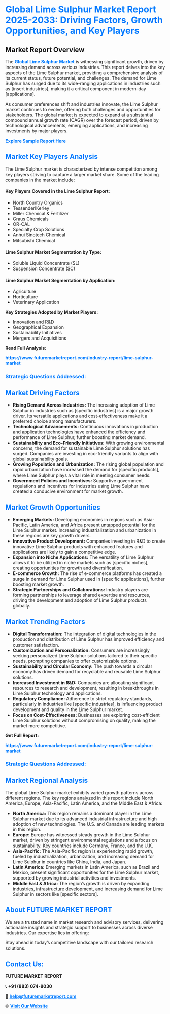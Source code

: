 <h1 style="color: #007BFF;">Global Lime Sulphur Market Report 2025-2033: Driving Factors, Growth Opportunities, and Key Players</h1>

<section id="overview">
<h2>Market Report Overview</h2>
<p>The <a href="https://www.futuremarketreport.com/industry-report/lime-sulphur-market" style="color: #007BFF; text-decoration: none;"><strong>Global Lime Sulphur Market</strong></a> is witnessing significant growth, driven by increasing demand across various industries. This report delves into the key aspects of the Lime Sulphur market, providing a comprehensive analysis of its current status, future potential, and challenges. The demand for Lime Sulphur has surged due to its wide-ranging applications in industries such as [insert industries], making it a critical component in modern-day [applications].</p>
<p>As consumer preferences shift and industries innovate, the Lime Sulphur market continues to evolve, offering both challenges and opportunities for stakeholders. The global market is expected to expand at a substantial compound annual growth rate (CAGR) over the forecast period, driven by technological advancements, emerging applications, and increasing investments by major players.</p>
</section>

<section id="overview">
<p><a href="https://www.futuremarketreport.com/request-sample/reportId=83075" style="color: #007BFF; text-decoration: none;"><strong>Explore Sample Report Here</strong></a></p>
</section>

<section id="key-players">
<h2 style="color: #007BFF;">Market Key Players Analysis</h2>
<p>The Lime Sulphur market is characterized by intense competition among key players striving to capture a larger market share. Some of the leading companies in the market include:</p>
<h4>Key Players Covered in the Lime Sulphur Report:</h4>
<ul><li>North Country Organics</li><li>TessenderlKerley</li><li>Miller Chemical &amp; Fertilizer</li><li>Graus Chemicals</li><li>OR-CAL</li><li>Specialty Crop Solutions</li><li>Anhui Sinotech Chemical</li><li>Mitsubishi Chemical</li></ul>
<h4>Lime Sulphur Market Segmentation by Type:</h4>
<ul><li>Soluble Liquid Concentrate (SL)</li><li>Suspension Concentrate (SC)</li></ul>

<h4>Lime Sulphur Market Segmentation by Application:</h4>
<ul><li>Agriculture</li><li>Horticulture</li><li>Veterinary Application</li></ul>
<p><strong>Key Strategies Adopted by Market Players:</strong></p>
<ul>
<li>Innovation and R&D</li>
<li>Geographical Expansion</li>
<li>Sustainability Initiatives</li>
<li>Mergers and Acquisitions</li>
</ul>
</section>

<section>
<p><strong>Read Full Analysis: </strong></p><a href="https://www.futuremarketreport.com/industry-report/lime-sulphur-market" style="color: #007BFF; text-decoration: none;"><strong>https://www.futuremarketreport.com/industry-report/lime-sulphur-market</strong></a>
<h3 style="color: #007BFF;">Strategic Questions Addressed:</h3>
</section>

<section id="driving-factors">
<h2 style="color: #007BFF;">Market Driving Factors</h2>
<ul>
<li><strong>Rising Demand Across Industries:</strong> The increasing adoption of Lime Sulphur in industries such as [specific industries] is a major growth driver. Its versatile applications and cost-effectiveness make it a preferred choice among manufacturers.</li>
<li><strong>Technological Advancements:</strong> Continuous innovations in production and application technologies have enhanced the efficiency and performance of Lime Sulphur, further boosting market demand.</li>
<li><strong>Sustainability and Eco-Friendly Initiatives:</strong> With growing environmental concerns, the demand for sustainable Lime Sulphur solutions has surged. Companies are investing in eco-friendly variants to align with global sustainability goals.</li>
<li><strong>Growing Population and Urbanization:</strong> The rising global population and rapid urbanization have increased the demand for [specific products], where Lime Sulphur plays a vital role in meeting consumer needs.</li>
<li><strong>Government Policies and Incentives:</strong> Supportive government regulations and incentives for industries using Lime Sulphur have created a conducive environment for market growth.</li>
</ul>
</section>

<section id="growth-opportunities">
<h2 style="color: #007BFF;">Market Growth Opportunities</h2>
<ul>
<li><strong>Emerging Markets:</strong> Developing economies in regions such as Asia-Pacific, Latin America, and Africa present untapped potential for the Lime Sulphur market. Increasing industrialization and urbanization in these regions are key growth drivers.</li>
<li><strong>Innovative Product Development:</strong> Companies investing in R&D to create innovative Lime Sulphur products with enhanced features and applications are likely to gain a competitive edge.</li>
<li><strong>Expansion into Niche Applications:</strong> The versatility of Lime Sulphur allows it to be utilized in niche markets such as [specific niches], creating opportunities for growth and diversification.</li>
<li><strong>E-commerce Growth:</strong> The rise of e-commerce platforms has created a surge in demand for Lime Sulphur used in [specific applications], further boosting market growth.</li>
<li><strong>Strategic Partnerships and Collaborations:</strong> Industry players are forming partnerships to leverage shared expertise and resources, driving the development and adoption of Lime Sulphur products globally.</li>
</ul>
</section>

<section id="trending-factors">
<h2 style="color: #007BFF;">Market Trending Factors</h2>
<ul>
<li><strong>Digital Transformation:</strong> The integration of digital technologies in the production and distribution of Lime Sulphur has improved efficiency and customer satisfaction.</li>
<li><strong>Customization and Personalization:</strong> Consumers are increasingly seeking personalized Lime Sulphur solutions tailored to their specific needs, prompting companies to offer customizable options.</li>
<li><strong>Sustainability and Circular Economy:</strong> The push towards a circular economy has driven demand for recyclable and reusable Lime Sulphur solutions.</li>
<li><strong>Increased Investment in R&D:</strong> Companies are allocating significant resources to research and development, resulting in breakthroughs in Lime Sulphur technology and applications.</li>
<li><strong>Regulatory Compliance:</strong> Adherence to strict regulatory standards, particularly in industries like [specific industries], is influencing product development and quality in the Lime Sulphur market.</li>
<li><strong>Focus on Cost-Effectiveness:</strong> Businesses are exploring cost-efficient Lime Sulphur solutions without compromising on quality, making the market more competitive.</li>
</ul>
</section>

<section>
<p><strong>Get Full Report: </strong></p><a href="https://www.futuremarketreport.com/industry-report/lime-sulphur-market" style="color: #007BFF; text-decoration: none;"><strong>https://www.futuremarketreport.com/industry-report/lime-sulphur-market</strong></a>
<h3 style="color: #007BFF;">Strategic Questions Addressed:</h3>
</section>


<section id="regional-analysis">
<h2 style="color: #007BFF;">Market Regional Analysis</h2>
<p>The global Lime Sulphur market exhibits varied growth patterns across different regions. The key regions analyzed in this report include North America, Europe, Asia-Pacific, Latin America, and the Middle East & Africa:</p>
<ul>
<li><strong>North America:</strong> This region remains a dominant player in the Lime Sulphur market due to its advanced industrial infrastructure and high adoption of new technologies. The U.S. and Canada are leading markets in this region.</li>
<li><strong>Europe:</strong> Europe has witnessed steady growth in the Lime Sulphur market, driven by stringent environmental regulations and a focus on sustainability. Key countries include Germany, France, and the U.K.</li>
<li><strong>Asia-Pacific:</strong> The Asia-Pacific region is experiencing rapid growth, fueled by industrialization, urbanization, and increasing demand for Lime Sulphur in countries like China, India, and Japan.</li>
<li><strong>Latin America:</strong> Emerging markets in Latin America, such as Brazil and Mexico, present significant opportunities for the Lime Sulphur market, supported by growing industrial activities and investments.</li>
<li><strong>Middle East & Africa:</strong> The region’s growth is driven by expanding industries, infrastructure development, and increasing demand for Lime Sulphur in sectors like [specific sectors].</li>
</ul>
</section>

<footer>
<h2 style="color: #007BFF;">About FUTURE MARKET REPORT</h2>
<p>We are a trusted name in market research and advisory services, delivering actionable insights and strategic support to businesses across diverse industries. Our expertise lies in offering:</p>

<p>Stay ahead in today’s competitive landscape with our tailored research solutions.</p>

<h2 style="color: #007BFF;">Contact Us:</h2>
<p><strong>FUTURE MARKET REPORT</strong></p>
<p>📞 <strong>+91 (883) 074-8030</strong></p>
<p>📧 <strong><a href="mailto:help@futuremarketreport.com" style="color: #007BFF;">help@futuremarketreport.com</a></strong></p>
<p>🌐 <strong><a href="https://www.futuremarketreport.com/" style="color: #007BFF;">Visit Our Website</a></strong></p>
</footer>